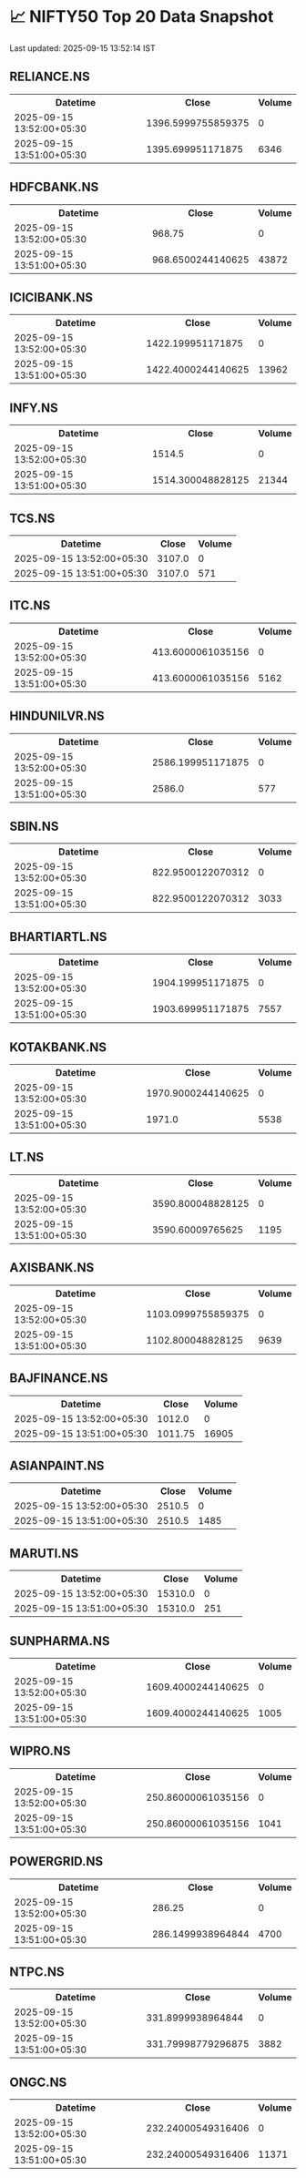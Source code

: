 # 📈 NIFTY50 Top 20 Data Snapshot

Last updated: 2025-09-15 13:52:14 IST

## RELIANCE.NS

<table>
  <tr><th>Datetime</th><th>Close</th><th>Volume</th></tr>
  <tr><td>2025-09-15 13:52:00+05:30</td><td>1396.5999755859375</td><td>0</td></tr>
  <tr><td>2025-09-15 13:51:00+05:30</td><td>1395.699951171875</td><td>6346</td></tr>
</table>

## HDFCBANK.NS

<table>
  <tr><th>Datetime</th><th>Close</th><th>Volume</th></tr>
  <tr><td>2025-09-15 13:52:00+05:30</td><td>968.75</td><td>0</td></tr>
  <tr><td>2025-09-15 13:51:00+05:30</td><td>968.6500244140625</td><td>43872</td></tr>
</table>

## ICICIBANK.NS

<table>
  <tr><th>Datetime</th><th>Close</th><th>Volume</th></tr>
  <tr><td>2025-09-15 13:52:00+05:30</td><td>1422.199951171875</td><td>0</td></tr>
  <tr><td>2025-09-15 13:51:00+05:30</td><td>1422.4000244140625</td><td>13962</td></tr>
</table>

## INFY.NS

<table>
  <tr><th>Datetime</th><th>Close</th><th>Volume</th></tr>
  <tr><td>2025-09-15 13:52:00+05:30</td><td>1514.5</td><td>0</td></tr>
  <tr><td>2025-09-15 13:51:00+05:30</td><td>1514.300048828125</td><td>21344</td></tr>
</table>

## TCS.NS

<table>
  <tr><th>Datetime</th><th>Close</th><th>Volume</th></tr>
  <tr><td>2025-09-15 13:52:00+05:30</td><td>3107.0</td><td>0</td></tr>
  <tr><td>2025-09-15 13:51:00+05:30</td><td>3107.0</td><td>571</td></tr>
</table>

## ITC.NS

<table>
  <tr><th>Datetime</th><th>Close</th><th>Volume</th></tr>
  <tr><td>2025-09-15 13:52:00+05:30</td><td>413.6000061035156</td><td>0</td></tr>
  <tr><td>2025-09-15 13:51:00+05:30</td><td>413.6000061035156</td><td>5162</td></tr>
</table>

## HINDUNILVR.NS

<table>
  <tr><th>Datetime</th><th>Close</th><th>Volume</th></tr>
  <tr><td>2025-09-15 13:52:00+05:30</td><td>2586.199951171875</td><td>0</td></tr>
  <tr><td>2025-09-15 13:51:00+05:30</td><td>2586.0</td><td>577</td></tr>
</table>

## SBIN.NS

<table>
  <tr><th>Datetime</th><th>Close</th><th>Volume</th></tr>
  <tr><td>2025-09-15 13:52:00+05:30</td><td>822.9500122070312</td><td>0</td></tr>
  <tr><td>2025-09-15 13:51:00+05:30</td><td>822.9500122070312</td><td>3033</td></tr>
</table>

## BHARTIARTL.NS

<table>
  <tr><th>Datetime</th><th>Close</th><th>Volume</th></tr>
  <tr><td>2025-09-15 13:52:00+05:30</td><td>1904.199951171875</td><td>0</td></tr>
  <tr><td>2025-09-15 13:51:00+05:30</td><td>1903.699951171875</td><td>7557</td></tr>
</table>

## KOTAKBANK.NS

<table>
  <tr><th>Datetime</th><th>Close</th><th>Volume</th></tr>
  <tr><td>2025-09-15 13:52:00+05:30</td><td>1970.9000244140625</td><td>0</td></tr>
  <tr><td>2025-09-15 13:51:00+05:30</td><td>1971.0</td><td>5538</td></tr>
</table>

## LT.NS

<table>
  <tr><th>Datetime</th><th>Close</th><th>Volume</th></tr>
  <tr><td>2025-09-15 13:52:00+05:30</td><td>3590.800048828125</td><td>0</td></tr>
  <tr><td>2025-09-15 13:51:00+05:30</td><td>3590.60009765625</td><td>1195</td></tr>
</table>

## AXISBANK.NS

<table>
  <tr><th>Datetime</th><th>Close</th><th>Volume</th></tr>
  <tr><td>2025-09-15 13:52:00+05:30</td><td>1103.0999755859375</td><td>0</td></tr>
  <tr><td>2025-09-15 13:51:00+05:30</td><td>1102.800048828125</td><td>9639</td></tr>
</table>

## BAJFINANCE.NS

<table>
  <tr><th>Datetime</th><th>Close</th><th>Volume</th></tr>
  <tr><td>2025-09-15 13:52:00+05:30</td><td>1012.0</td><td>0</td></tr>
  <tr><td>2025-09-15 13:51:00+05:30</td><td>1011.75</td><td>16905</td></tr>
</table>

## ASIANPAINT.NS

<table>
  <tr><th>Datetime</th><th>Close</th><th>Volume</th></tr>
  <tr><td>2025-09-15 13:52:00+05:30</td><td>2510.5</td><td>0</td></tr>
  <tr><td>2025-09-15 13:51:00+05:30</td><td>2510.5</td><td>1485</td></tr>
</table>

## MARUTI.NS

<table>
  <tr><th>Datetime</th><th>Close</th><th>Volume</th></tr>
  <tr><td>2025-09-15 13:52:00+05:30</td><td>15310.0</td><td>0</td></tr>
  <tr><td>2025-09-15 13:51:00+05:30</td><td>15310.0</td><td>251</td></tr>
</table>

## SUNPHARMA.NS

<table>
  <tr><th>Datetime</th><th>Close</th><th>Volume</th></tr>
  <tr><td>2025-09-15 13:52:00+05:30</td><td>1609.4000244140625</td><td>0</td></tr>
  <tr><td>2025-09-15 13:51:00+05:30</td><td>1609.4000244140625</td><td>1005</td></tr>
</table>

## WIPRO.NS

<table>
  <tr><th>Datetime</th><th>Close</th><th>Volume</th></tr>
  <tr><td>2025-09-15 13:52:00+05:30</td><td>250.86000061035156</td><td>0</td></tr>
  <tr><td>2025-09-15 13:51:00+05:30</td><td>250.86000061035156</td><td>1041</td></tr>
</table>

## POWERGRID.NS

<table>
  <tr><th>Datetime</th><th>Close</th><th>Volume</th></tr>
  <tr><td>2025-09-15 13:52:00+05:30</td><td>286.25</td><td>0</td></tr>
  <tr><td>2025-09-15 13:51:00+05:30</td><td>286.1499938964844</td><td>4700</td></tr>
</table>

## NTPC.NS

<table>
  <tr><th>Datetime</th><th>Close</th><th>Volume</th></tr>
  <tr><td>2025-09-15 13:52:00+05:30</td><td>331.8999938964844</td><td>0</td></tr>
  <tr><td>2025-09-15 13:51:00+05:30</td><td>331.79998779296875</td><td>3882</td></tr>
</table>

## ONGC.NS

<table>
  <tr><th>Datetime</th><th>Close</th><th>Volume</th></tr>
  <tr><td>2025-09-15 13:52:00+05:30</td><td>232.24000549316406</td><td>0</td></tr>
  <tr><td>2025-09-15 13:51:00+05:30</td><td>232.24000549316406</td><td>11371</td></tr>
</table>

